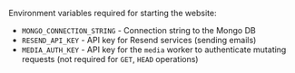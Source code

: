 Environment variables required for starting the website:

- `MONGO_CONNECTION_STRING` - Connection string to the Mongo DB
- `RESEND_API_KEY` - API key for Resend services (sending emails)
- `MEDIA_AUTH_KEY` - API key for the `media` worker to authenticate mutating requests (not required for `GET`, `HEAD` operations)
